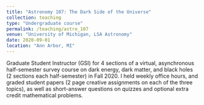 ```yaml
---
title: "Astronomy 107: The Dark Side of the Universe"
collection: teaching
type: "Undergraduate course"
permalink: /teaching/astro_107
venue: "University of Michigan, LSA Astronomy"
date: 2020-09-01
location: "Ann Arbor, MI"
---
```


Graduate Student Instructor (GSI) for 4 sections of a virtual, asynchronous half-semester survey course on dark energy, dark matter, and black holes (2 sections each half-semester) in Fall 2020. I held weekly office hours, and graded student papers (2 page creative assignments on each of the three topics), as well as short-answer questions on quizzes and optional extra credit mathematical problems.

